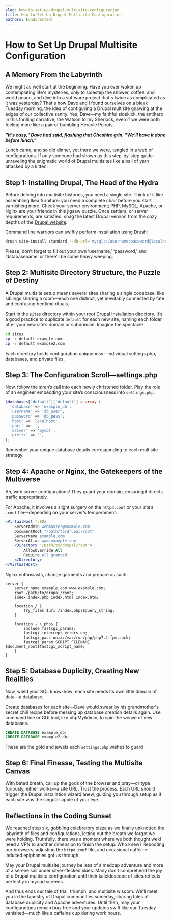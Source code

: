 ```yaml
---
slug: how-to-set-up-drupal-multisite-configuration
title: How to Set Up Drupal Multisite Configuration
authors: [undirected]
---
```



# How to Set Up Drupal Multisite Configuration

## A Memory From the Labyrinth

We might as well start at the beginning. Have you ever woken up contemplating life's mysteries, only to sidestep the shower, coffee, and world peace, and dive into a software project that's twice as complicated as it was yesterday? That's how Dave and I found ourselves on a bleak Tuesday morning, the idea of configuring a Drupal multisite gnawing at the edges of our collective sanity. Yes, Dave—my faithful sidekick, the antihero in this thrilling narrative, the Watson to my Sherlock, even if we were both feeling more like a pair of bumbling Hercule Poirots.

***"It's easy," Dave had said, flashing that Cheshire grin. "We'll have it done before lunch."***

Lunch came, and so did dinner, yet there we were, tangled in a web of configurations. If only someone had shown us this step-by-step guide—unraveling the enigmatic world of Drupal multisites like a ball of yarn attacked by a kitten.

## Step 1: Installing Drupal, The Head of the Hydra

Before delving into multisite histories, you need a single site. Think of it like assembling Ikea furniture: you need a complete chair before you start varnishing more. Check your server environment; PHP, MySQL, Apache, or Nginx are your friends in this jigsaw puzzle. Once settlers, or server requirements, are satisfied, snag the latest Drupal version from the cozy depths of the [Drupal website](https://www.drupal.org/download).

Command line warriors can swiftly perform installation using Drush:

```bash
drush site-install standard --db-url='mysql://username:password@localhost/databasename' --site-name='The Multiverse of Sites'
```

Please, don’t forget to fill out your own ‘username,’ ‘password,’ and ‘databasename’ or there’ll be some heavy weeping.

## Step 2: Multisite Directory Structure, the Puzzle of Destiny

A Drupal multisite setup means several sites sharing a single codebase, like siblings sharing a room—each one distinct, yet inevitably connected by fate and confusing bedtime rituals.

Start in the `sites` directory within your root Drupal installation directory. It’s a good practice to duplicate `default` for each new site, naming each folder after your new site’s domain or subdomain. Imagine the spectacle:

```bash
cd sites
cp -r default example.com
cp -r default example2.com
```

Each directory holds configuration uniqueness—individual settings.php, databases, and private files. 

## Step 3: The Configuration Scroll—settings.php

Now, follow the siren’s call into each newly christened folder. Play the role of an engineer embedding your site’s consciousness into `settings.php`.

```php
$databases['default']['default'] = array (
  'database' => 'example_db',
  'username' => 'db_user',
  'password' => 'db_pass',
  'host' => 'localhost',
  'port' => '',
  'driver' => 'mysql',
  'prefix' => '',
);
```

Remember your unique database details corresponding to each multisite strategy.

## Step 4: Apache or Nginx, the Gatekeepers of the Multiverse

Ah, web server configurations! They guard your domain, ensuring it directs traffic appropriately. 

For Apache, it involves a slight surgery on the `httpd.conf` or your site’s `.conf` file—depending on your server’s temperament:

```apache
<VirtualHost *:80>
    ServerAdmin webmaster@example.com
    DocumentRoot "/path/to/drupal/root"
    ServerName example.com
    ServerAlias www.example.com
    <Directory "/path/to/drupal/root">
        AllowOverride All
        Require all granted
    </Directory>
</VirtualHost>
```

Nginx enthusiasts, change garments and prepare as such:

```nginx
server {
    server_name example.com www.example.com;
    root /path/to/drupal/root;
    index index.php index.html index.htm;

    location / {
        try_files $uri /index.php?$query_string;
    }

    location ~ \.php$ {
        include fastcgi_params;
        fastcgi_intercept_errors on;
        fastcgi_pass unix:/var/run/php/php7.4-fpm.sock;
        fastcgi_param SCRIPT_FILENAME $document_root$fastcgi_script_name;
    }
}
```

## Step 5: Database Duplicity, Creating New Realities

Now, wield your SQL know-how; each site needs its own little domain of data—a database.

Create databases for each site—Dave would swear by his grandmother's secret chili recipe before messing up database creation details again. Use command line or GUI tool, like phpMyAdmin, to spin the weave of new databases.

```sql
CREATE DATABASE example_db;
CREATE DATABASE example2_db;
```

These are the gold and jewels each `settings.php` wishes to guard.

## Step 6: Final Finesse, Testing the Multisite Canvas 

With bated breath, call up the gods of the browser and pray—or type furiously, either works—a site URL. Trust the process. Each URL should trigger the Drupal installation wizard anew, guiding you through setup as if each site was the singular apple of your eye.

## Reflections in the Coding Sunset

We reached step six, gobbling celebratory pizza as we finally unknotted the labyrinth of files and configurations, letting out the breath we forgot we were holding. Truthfully, there was a moment where we both thought we’d need a VPN to another dimension to finish the setup. Who knew? Rebooting our browsers, adjusting the `httpd.conf` file, and occasional caffeine-induced epiphanies got us through.

May your Drupal multisite journey be less of a madcap adventure and more of a serene sail under silver-flecked skies. Many don't comprehend the joy of a Drupal multisite configuration until their kaleidoscope of sites reflects perfectly in myriad screens.

And thus ends our tale of trial, triumph, and multisite wisdom. We'll meet you in the tapestry of Drupal communities someday, sharing tales of database duplicity and Apache adventures. Until then, may your configurations remain bug-free and your updates swift like our Tuesday vanished—much like a caffeine cup during work hours.